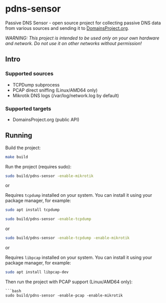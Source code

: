# pdns-sensor
Passive DNS Sensor - open source project for collecting passive DNS data from various sources and sending it to [DomainsProject.org](https://domainsproject.org).

*WARNING: This project is intended to be used only on your own hardware and network. Do not use it on other networks without permission!*

## Intro 

### Supported sources 

- TCPDump subprocess
- PCAP direct sniffing (Linux/AMD64 only)
- Mikrotik DNS logs (/var/log/network.log by default)

### Supported targets

- DomainsProject.org (public API)

## Running

Build the project:

```bash
make build
```

Run the project (requires sudo):

```bash
sudo build/pdns-sensor -enable-mikrotik
```

or 

Requires `tcpdump` installed on your system. You can install it using your package manager, for example:

```bash
sudo apt install tcpdump
```


```bash
sudo build/pdns-sensor -enable-tcpdump
```

or 

```bash
sudo build/pdns-sensor -enable-tcpdump -enable-mikrotik
```

or 

Requires `libpcap` installed on your system. You can install it using your package manager, for example:
```bash
sudo apt install libpcap-dev
```

Then run the project with PCAP support (Linux/AMD64 only):
```
```bash
sudo build/pdns-sensor -enable-pcap -enable-mikrotik
```
